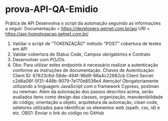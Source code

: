 # prova-API-QA-Emidio

Prática de API
Desenvolva o script da automação seguindo as informações a seguir: 
Documentação = https://developers.getnet.com.br/api
URI = https://api-homologacao.getnet.com.br/
1)	Validar o script de "TOKENZAÇÃO" método "POST” cobertura de testes em API
2)	Validar cobertura de Status Code, Campos obrigatórios e Contrato
3)	Desenvolver com POJOs. 
4)	Obs: Para utilizar estes endpoints é necessário realizar a autenticação conforme as instruções de documentação.
Chaves de Autenticação:
        Client ID: 67823c6d-58de-494f-96d9-86a4c22682cb
        Client Secret: c2d6a06f-5f31-448b-9079-7e170e8536e4
Atenção! Obrigatoriamente utilizando a linguagem JavaScript com o framework Cypress, postman ou newman. 
Além da automação dos passos descritos acima, serão avaliados itens como design das classes, organização, manutenibilidade do código, orientação a objeto, arquitetura da automação, clean code, seletores utilizados para identificar os elementos web (xpath, css, id) e etc.
OBS1: Enviar o link do código no GitHub

